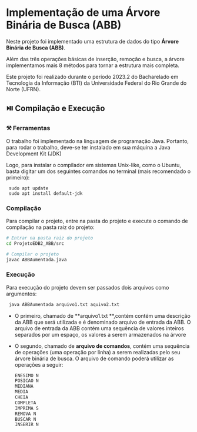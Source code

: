 # Implementação de uma Árvore Binária de Busca (ABB)

Neste projeto foi implementado uma estrutura de dados do tipo **Árvore Binária de Busca (ABB)**.

Além das três operações básicas de inserção, remoção e busca, a árvore implementamos mais 8 métodos para tornar a estrutura mais completa.

Este projeto foi realizado durante o período 2023.2 do Bacharelado em Tecnologia da Informação (BTI) da Universidade Federal do Rio Grande do Norte (UFRN).

## ⏯️ Compilação e Execução

### ⚒️ Ferramentas

O trabalho foi implementado na linguagem de programação Java. Portanto, para rodar o trabalho, deve-se ter instalado em sua máquina a Java Development Kit (JDK)

Logo, para instalar o compilador em sistemas Unix-like, como o Ubuntu, basta digitar um dos seguintes comandos no terminal (mais recomendado o primeiro):

```console
 sudo apt update
 sudo apt install default-jdk
```

### Compilação

Para compilar o projeto, entre na pasta do projeto e execute o comando de compilação na pasta raiz do projeto:

```sh
# Entrar na pasta raiz do projeto
cd ProjetoEDB2_ABB/src

# Compilar o projeto
javac ABBAumentada.java
```

### Execução

Para execução do projeto devem ser passados dois arquivos como argumentos:

```sh
 java ABBAumentada arquivo1.txt aquivo2.txt
```

- O primeiro, chamado de **arquivo1.txt **,contém contém uma
descrição da ABB que será utilizada e é denominado arquivo de entrada da ABB. O arquivo de entrada da ABB contém uma sequência de valores inteiros separados por um espaço, os valores a serem armazenados na árvore
- O segundo, chamado de **arquivo de comandos**, contém uma sequência de operações (uma operação por linha) a serem realizadas pelo seu árvore binária de busca.
  O arquivo de comando poderá utilizar as operações a seguir:
  
  ```sh
  ENESIMO N
  POSICAO N
  MEDIANA
  MEDIA
  CHEIA
  COMPLETA
  IMPRIMA S
  REMOVA N
  BUSCAR N
  INSERIR N
  ```
  
